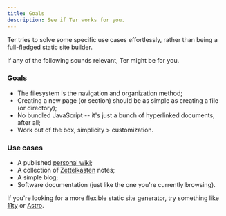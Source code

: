 ```yaml
---
title: Goals
description: See if Ter works for you.
---
```


Ter tries to solve some specific use cases effortlessly, rather than being a
full-fledged static site builder.

If any of the following sounds relevant, Ter might be for you.

### Goals

- The filesystem is the navigation and organization method;
- Creating a new page (or section) should be as simple as creating a file (or
  directory);
- No bundled JavaScript -- it's just a bunch of hyperlinked documents, after
  all;
- Work out of the box, simplicity > customization.

### Use cases

- A published [personal wiki](https://en.wikipedia.org/wiki/Personal_wiki);
- A collection of [Zettelkasten](./zettelkasten.md) notes;
- A simple blog;
- Software documentation (just like the one you're currently browsing).

If you're looking for a more flexible static site generator, try something like
[11ty](https://www.11ty.dev/) or [Astro](https://astro.build/).
